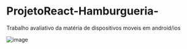 # ProjetoReact-Hamburgueria-
Trabalho avaliativo da matéria de dispositivos moveis em android/ios


![image](https://user-images.githubusercontent.com/80288622/196301465-e1777d41-fbf5-4cac-8c88-1bee7f612a23.png)
